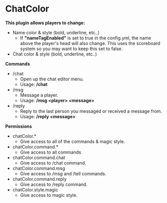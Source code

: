 # ChatColor
**This plugin allows players to change:**
* Name color & style (bold, underline, etc..)
  * If **"nameTagEnabled"** is set to true in the config.yml, the name above the player's head will also change. This uses the scoreboard system so you may want to keep this set to false.
* Chat color & style (bold, underline, etc..)

**Commands**
* /chat
  * Open up the chat editor menu.
  * Usage: **/chat**
* /msg
  * Message a player.
  * Usage: **/msg \<player\> \<message\>**
* /reply
  * Reply to the last person you messaged or received a message from.
  * Usage: **/reply \<message\>**

**Permissions**
* chatColor.*
  * Give access to all of the commands & magic style.
* chatColor.command.*
  * Give access to all commands
* chatColor.command.chat
  * Give access to /chat command.
* chatColor.command.msg
  * Give access to /msg and /tell commands.
* chatColor.command.reply
  * Give access to /reply command.
* chatColor.style.magic
  * Give access to magic style.
